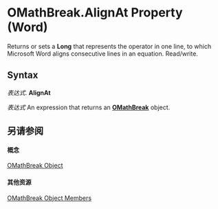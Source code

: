
# OMathBreak.AlignAt Property (Word)

Returns or sets a  **Long** that represents the operator in one line, to which Microsoft Word aligns consecutive lines in an equation. Read/write.


## Syntax

 _表达式_. **AlignAt**

 _表达式_ An expression that returns an **[OMathBreak](88e883a4-8514-59f7-b644-bd186dd7a5a4.md)** object.


## 另请参阅


#### 概念


[OMathBreak Object](88e883a4-8514-59f7-b644-bd186dd7a5a4.md)
#### 其他资源


[OMathBreak Object Members](http://msdn.microsoft.com/library/dce4279a-758b-1c67-408b-ecb172fe0e13%28Office.15%29.aspx)
